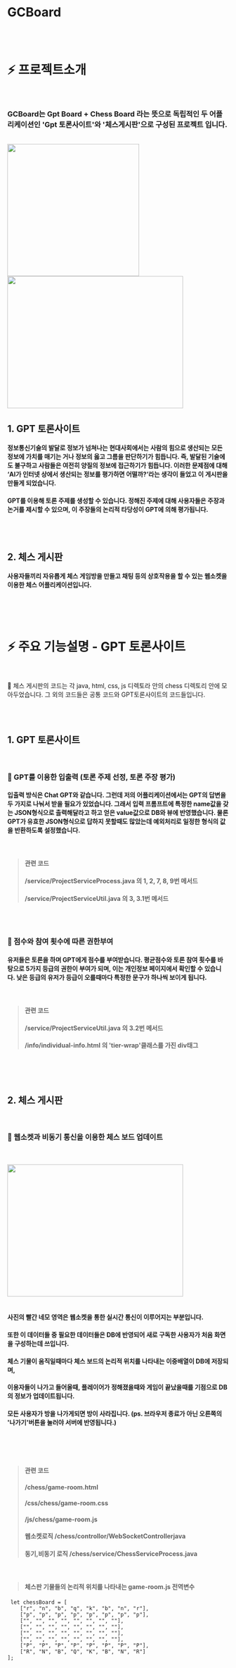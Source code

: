 # GCBoard


<br/><br/>
 
# :zap: 프로젝트소개
<br/>

### GCBoard는 Gpt Board + Chess Board 라는 뜻으로 독립적인 두 어플리케이션인 'Gpt 토론사이트'와 '체스게시판'으로 구성된 프로젝트 입니다.

<br/>

<img src="https://github.com/ByeongHooPark/GCBoard/assets/123047580/5c5c8b5c-474e-44c1-bced-a87bafafda41"  width="300" height="300"/>
<img src="https://github.com/ByeongHooPark/GCBoard/assets/123047580/d76193c1-d2a1-49e8-bb78-7d91d69a9509"  width="400" height="300"/>

<br/>

##  1. GPT 토론사이트

#### 정보통신기술의 발달로 정보가 넘쳐나는 현대사회에서는 사람의 힘으로 생산되는 모든 정보에 가치를 매기는 거나 정보의 옳고 그름을 판단하기가 힘듭니다. 즉, 발달된 기술에도 불구하고 사람들은 여전히 양질의 정보에 접근하기가 힘듭니다. 이러한 문제점에 대해 ‘AI가 인터넷 상에서 생산되는 정보를 평가하면 어떨까?’라는 생각이 들었고 이 게시판을 만들게 되었습니다.

#### GPT를 이용해 토론 주제를 생성할 수 있습니다. 정해진 주제에 대해 사용자들은 주장과 논거를 제시할 수 있으며, 이 주장들의 논리적 타당성이 GPT에 의해 평가됩니다.

<br/><br/>

##  2. 체스 게시판

#### 사용자들끼리 자유롭게 체스 게임방을 만들고 채팅 등의 상호작용을 할 수 있는 웹소켓을 이용한 체스 어플리케이션입니다. 

<br/>
<br/>
<br/>
  
# :zap: 주요 기능설명 - GPT 토론사이트
<br/>

:turtle: 체스 게시판의 코드는 각 java, html, css, js 디렉토라 안의 chess 디렉토리 안에 모아두었습니다. 그 외의 코드들은 공통 코드와 GPT토론사이트의 코드들입니다.

<br/><br/>

##  1. GPT 토론사이트
<br/>

### :penguin: GPT를 이용한 입출력 (토론 주제 선정, 토론 주장 평가)
#### 입출력 방식은 Chat GPT와 같습니다. 그런데 저의 어플리케이션에서는 GPT의 답변을 두 가지로 나눠서 받을 필요가 있었습니다. 그래서 입력 프롬프트에 특정한 name값을 갖는 JSON형식으로 출력해달라고 하고 얻은 value값으로 DB와 뷰에 반영했습니다. 물론 GPT가 유효한 JSON형식으로 답하지 못할때도 많았는데 예외처리로 일정한 형식의 값을 반환하도록 설정했습니다.

<br/>

> #### 관련 코드  
> #### /service/ProjectServiceProcess.java 의 1, 2, 7, 8, 9번 메서드 
> #### /service/ProjectServiceUtil.java 의 3, 3.1번 메서드 

<br/>
<br/>

### :penguin: 점수와 참여 횟수에 따른 권한부여
 #### 유저들은 토론을 하며 GPT에게 점수를 부여받습니다. 평균점수와 토론 참여 횟수를 바탕으로 5가지 등급의 권한이 부여가 되며, 이는 개인정보 페이지에서 확인할 수 있습니다. 낮은 등급의 유저가 등급이 오를때마다 특정한 문구가 하나씩 보이게 됩니다.

<br/>

> #### 관련 코드  
> #### /service/ProjectServiceUtil.java 의 3.2번 메서드
> #### /info/individual-info.html 의 'tier-wrap'클래스를 가진 div태그

<br/>
<br/>
<br/>

##  2. 체스 게시판

<br/>

### :penguin: 웹소켓과 비동기 통신을 이용한 체스 보드 업데이트

<br/>
<br/>

<img src="https://github.com/ByeongHooPark/GCBoard/assets/123047580/dfb08f5d-9418-4459-a7cc-05928d2c4d46"  width="400" height="300"/>

<br/>
<br/>

#### 사진의 빨간 네모 영역은 웹소켓을 통한 실시간 통신이 이루어지는 부분입니다. 
#### 또한 이 데이터들 중 필요한 데이터들은 DB에 반영되어 새로 구독한 사용자가 처음 화면을 구성하는데 쓰입니다. 
#### 체스 기물이 움직일때마다 체스 보드의 논리적 위치를 나타내는 이중배열이 DB에 저장되며, 
#### 이용자들이 나가고 들어올때, 플레이어가 정해졌을때와 게임이 끝났을때를 기점으로 DB의 정보가 업데이트됩니다. 
#### 모든 사용자가 방을 나가게되면 방이 사라집니다. (ps. 브라우저 종료가 아닌 오른쪽의 '나가기'버튼을 눌러야 서버에 반영됩니다.)

<br/>
<br/>
<br/>

> #### 관련 코드  
> #### /chess/game-room.html 
> #### /css/chess/game-room.css
> #### /js/chess/game-room.js
>
> #### 웹소켓로직 /chess/controllor/WebSocketControllerjava
> #### 동기,비동기 로직 /chess/service/ChessServiceProcess.java

<br/>

> #### 체스판 기물들의 논리적 위치를 나타내는 game-room.js 전역변수
```
 let chessBoard = [
	["r", "n", "b", "q", "k", "b", "n", "r"],
	["p", "p", "p", "p", "p", "p", "p", "p"],
	["", "", "", "", "", "", "", ""],
	["", "", "", "", "", "", "", ""],
	["", "", "", "", "", "", "", ""],
	["", "", "", "", "", "", "", ""],
	["P", "P", "P", "P", "P", "P", "P", "P"],
	["R", "N", "B", "Q", "K", "B", "N", "R"]
];
```











